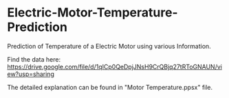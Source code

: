 # Electric-Motor-Temperature-Prediction
Prediction of Temperature of a Electric Motor using various Information.

Find the data here:
https://drive.google.com/file/d/1qICp0QeDpjJNsH9CrQBjq27tRToGNAUN/view?usp=sharing

The detailed explanation can be found in "Motor Temperature.ppsx" file.
